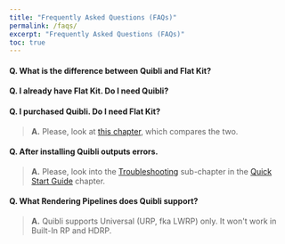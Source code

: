 ```yaml
---
title: "Frequently Asked Questions (FAQs)"
permalink: /faqs/
excerpt: "Frequently Asked Questions (FAQs)"
toc: true
---
```


#### **Q.** What is the difference between Quibli and Flat Kit?
#### **Q.** I already have Flat Kit. Do I need Quibli?
#### **Q.** I purchased Quibli. Do I need Flat Kit?
> **A.** Please, look at [this chapter](../quibli-or-flat-kit), which compares the two.

#### **Q.** After installing Quibli outputs errors.
> **A.** Please, look into the [Troubleshooting](../installation#troubleshooting) sub-chapter in the [Quick Start Guide](../installation) chapter.

#### **Q.** What Rendering Pipelines does Quibli support?
> **A.** Quibli supports Universal (URP, fka LWRP) only. It won't work in Built-In RP and HDRP.